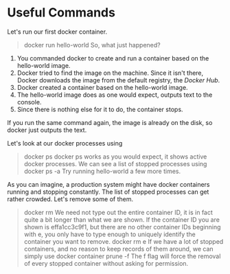 # Useful Commands

Let's run our first docker container.
> docker run hello-world
So, what just happened?

1. You commanded docker to create and run a container based on the hello-world image.
2. Docker tried to find the image on the machine.  Since it isn't there, Docker downloads the image from the default registry, the *Docker Hub*.
3. Docker created a container based on the hello-world image.
4. The hello-world image does as one would expect, outputs text to the console.
5. Since there is nothing else for it to do, the container stops. 

If you run the same command again, the image is already on the disk, so docker just outputs the text.

Let's look at our docker processes using
> docker ps 
docker ps works as you would expect, it shows active docker processes.  We can see a list of stopped processes using 
> docker ps -a
Try running hello-world a few more times.

As you can imagine, a production system might have docker containers running and stopping constantly.  The list of stopped processes can get rather crowded.  Let's remove some of them.
> docker rm <CONTAINER ID>
We need not type out the entire container ID, it is in fact quite a bit longer than what we are shown.  If the container ID you are shown is effa1cc3c9f1, but there are no other container IDs beginning with e, you only have to type enough to uniquely identify the container you want to remove.
> docker rm e
If we have a lot of stopped containers, and no reason to keep records of them around, we can simply use
> docker container prune -f
The f flag will force the removal of every stopped container without asking for permission.
